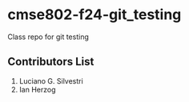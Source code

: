 # cmse802-f24-git_testing
Class repo for git testing


## Contributors List

1. Luciano G. Silvestri
2. Ian Herzog
